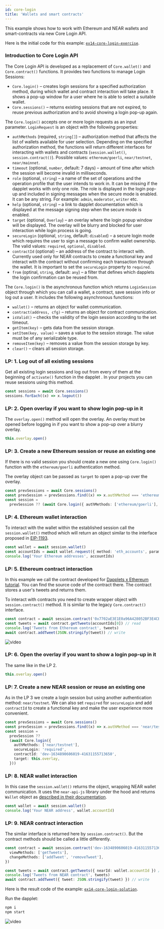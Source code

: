 ```yaml
---
id: core-login
title: 'Wallets and smart contracts'
---
```


This example shows how to work with Ethereum and NEAR wallets and smart-contracts via new Core Login API.

Here is the initial code for this example: [`ex14-core-login-exercise`](https://github.com/dapplets/dapplet-template/tree/ex14-core-login-exercise).

### Introduction to Core Login API

The Core Login API is developed as a replacement of `Core.wallet()` and `Core.contract()` functions. It provides two functions to manage Login Sessions:

- `Core.login()` – creates login sessions for a specified authorization method, during which wallet and contract interaction will take place. It shows a pop-up window for a user where he is able to select a suitable wallet.
- `Core.sessions()` – returns existing sessions that are not expired, to reuse previous authorization and to avoid showing a login pop-up again.

The `Core.login()` accepts one or more login requests as an input parameter. `LoginRequest` is an object with the following properties:

- `authMethods` (required, `string[]`) – authorization method that affects the list of wallets available for user selection. Depending on the specified authorization method, the functions will return different interfaces for interacting with wallets and contracts (`session.wallet()`, `session.contract()`). Possible values: `ethereum/goerli`, `near/testnet`, `near/mainnet`.
- `timeout` (optional, `number`, default: 7 days) – amount of time after which the session will become invalid in milliseconds.
- `role` (optional, `string`) – a name of the set of operations and the operation profile that the user intends to work in. It can be missing if the dapplet works with only one role. The role is displayed in the login pop-up and included in signing messages when the secure mode is enabled. It can be any string. For example: `admin`, `moderator`, `writer` etc.
- `help` (optional, `string`) – a link to dapplet documentation which is displayed at the message signing step when the secure mode is enabled.
- `target` (optional, `Overlay`) – an overlay where the login popup window will be displayed. The overlay will be blurry and blocked for user interaction while login process is going.
- `secureLogin` (optional, `string`, default: `disabled`) – a secure login mode which requires the user to sign a message to confirm wallet ownership. The valid values: `required`, `optional`, `disabled`.
- `contractId` (optional) – an address of the contract to interact with. Currently used only for NEAR contracts to create a functional key and interact with the contract without confirming each transaction through the wallet. It is important to set the `secureLogin` property to `required`.
- `from` (optinal, `string`, default: `any`) – a filter that defines which dapplets the login confirmation can be reused from.

The `Core.login()` is the asynchronous function which returns `LoginSession` object through which you can call a wallet, a contract, save session info or log out a user. It includes the following asynchronous functions:

- `wallet()` – returns an object for wallet communication.
- `contract(address, cfg)` – returns an object for contract communication.
- `isValid()` – checks the validity of the login session according to the set timeout.
- `getItem(key)` – gets data from the session storage.
- `setItem(key, value)` – saves a value to the session storage. The value must be of any serializable type.
- `removeItem(key)` – removes a value from the session storage by key.
- `clear()` – clears all session storage.

### LP: 1. Log out of all existing sessions

Get all existing login sessions and log out from every of them at the beginning of `activate()` function in the dapplet . In your projects you can reuse sessions using this method.

```typescript
const sessions = await Core.sessions()
sessions.forEach((x) => x.logout())
```

### LP: 2. Open overlay if you want to show login pop-up in it

The `overlay.open()` method will open the overlay. An overlay must be opened before logging in if you want to show a pop-up over a blurry overlay.

```typescript
this.overlay.open()
```

### LP: 3. Create a new Ethereum session or reuse an existing one

If there is no valid session you should create a new one using `Core.login()` function with the `ethereum/goerli` authentication method.

The overlay object can be passed as `target` to open a pop-up over the overlay.

```typescript
const prevSessions = await Core.sessions()
const prevSession = prevSessions.find((x) => x.authMethod === 'ethereum/goerli')
const session =
  prevSession ?? (await Core.login({ authMethods: ['ethereum/goerli'], target: this.overlay }))
```

### LP: 4. Ethereum wallet interaction

To interact with the wallet within the established session call the `session.wallet()` method which will return an object similar to the interface proposed in [EIP-1193](https://github.com/ethereum/EIPs/blob/master/EIPS/eip-1193.md).

```typescript
const wallet = await session.wallet()
const accountIds = await wallet.request({ method: 'eth_accounts', params: [] })
console.log('Your Ethereum addresses', accountIds)
```

### LP: 5. Ethereum contract interaction

In this example we call the contract developed for [Dapplets x Ethereum tutorial](https://github.com/dapplets/dapplets-eth-example). You can find the source code of the contract there. The contract stores a user's tweets and returns them.

To interact with contracts you need to create wrapper object with `session.contract()` method. It is similar to the legacy `Core.contract()` interface.

```typescript
const contract = await session.contract('0x7702aE3E1E0a96A428052BF3E4CB94965F5C0d7F', ABI)
const tweets = await contract.getTweets(accountIds[0]) // read
console.log('Tweets from Ethereum contract', tweets)
await contract.addTweet(JSON.stringify(tweet)) // write
```

![video](/video/ex_14_2.gif)

### LP: 6. Open the overlay if you want to show a login pop-up in it

The same like in the LP 2.

```typescript
this.overlay.open()
```

### LP: 7. Create a new NEAR session or reuse an existing one

As in the LP 3 we create a login session but using another authentication method: `near/testnet`. We can also set `required` for `secureLogin` and add `contractId` to create a functional key and make the user experience more convenient.

```typescript
const prevSessions = await Core.sessions()
const prevSession = prevSessions.find((x) => x.authMethod === 'near/testnet')
const session =
  prevSession ??
  (await Core.login({
    authMethods: ['near/testnet'],
    secureLogin: 'required',
    contractId: 'dev-1634890606019-41631155713650',
    target: this.overlay,
  }))
```

### LP: 8. NEAR wallet interaction

In this case the `session.wallet()` returns the object, wrapping NEAR wallet communication. It uses the `near-api-js` library under the hood and returns `Wallet` object as [described in their documentation](https://github.com/near/near-api-js).

```typescript
const wallet = await session.wallet()
console.log('Your NEAR address', wallet.accountId)
```

### LP: 9. NEAR contract interaction

The similar interface is returned here by `session.contract()`. But the contract methods should be called a little differently.

```typescript
const contract = await session.contract('dev-1634890606019-41631155713650', {
  viewMethods: ['getTweets'],
  changeMethods: ['addTweet', 'removeTweet'],
})

const tweets = await contract.getTweets({ nearId: wallet.accountId }) // read
console.log('Tweets from NEAR contract', tweets)
await contract.addTweet({ tweet: JSON.stringify(tweet) }) // write
```

Here is the result code of the example: [`ex14-core-login-solution`](https://github.com/dapplets/dapplet-template/tree/ex14-core-login-solution).

Run the dapplet:

```bash
npm i
npm start
```

![video](/video/ex_14_1.gif)
